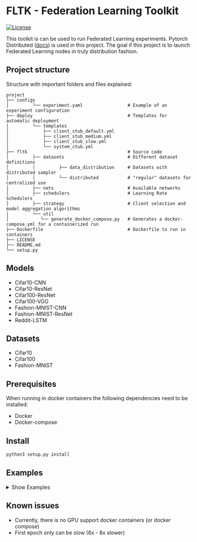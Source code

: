 # FLTK - Federation Learning Toolkit
[![License](https://img.shields.io/badge/license-BSD-blue.svg)](LICENSE)

This toolkit is can be used to run Federated Learning experiments.
Pytorch Distributed ([docs](https://pytorch.org/tutorials/beginner/dist_overview.html)) is used in this project.
The goal if this project is to launch Federated Learning nodes in truly distribution fashion.

## Project structure
Structure with important folders and files explained:
```
project
├── configs
│         └── experiment.yaml                 # Example of an experiment configuration
├── deploy                                    # Templates for automatic deployment  
│         └── templates
│             ├── client_stub_default.yml
│             ├── client_stub_medium.yml
│             ├── client_stub_slow.yml
│             └── system_stub.yml
├── fltk                                      # Source code
│         ├── datasets                        # Different dataset definitions
│         │         ├── data_distribution     # Datasets with distributed sampler
│         │         └── distributed           # "regular" datasets for centralized use
│         ├── nets                            # Available networks
│         ├── schedulers                      # Learning Rate Schedulers
│         ├── strategy                        # Client selection and model aggregation algorithms
│         └── util
│            └── generate_docker_compose.py   # Generates a docker-compose.yml for a containerized run
├── Dockerfile                                # Dockerfile to run in containers
├── LICENSE
├── README.md
└── setup.py

```

## Models

* Cifar10-CNN
* Cifar10-ResNet
* Cifar100-ResNet
* Cifar100-VGG
* Fashion-MNIST-CNN
* Fashion-MNIST-ResNet
* Reddit-LSTM

## Datasets

* Cifar10
* Cifar100
* Fashion-MNIST

## Prerequisites

When running in docker containers the following dependencies need to be installed:

* Docker
* Docker-compose

## Install
```bash
python3 setup.py install
```

[comment]: <> (```bash)

[comment]: <> (pip3 install -r ./requirements.txt)

[comment]: <> (```)

## Examples
<details><summary>Show Examples</summary>

<p>

### Single machine (Native)

#### Launch single client
Launch Federator
```bash
python3 -m fltk single configs/experiment.yaml --rank=0
```
Launch Client
```bash
python3 -m fltk single configs/experiment.yaml --rank=1
```

#### Spawn FL system
```bash
python3 -m fltk spawn configs/experiment.yaml
```

### Two machines (Native)
To start a cross-machine FL system you have to configure the network interface connected to your network.
For example, if your machine is connected to the network via the wifi interface (for example with the name `wlo1`) this has to be configured as shown below:
```bash
os.environ['GLOO_SOCKET_IFNAME'] = 'wlo1'
os.environ['TP_SOCKET_IFNAME'] = 'wlo1'
```
Use `ifconfig` to find the name of the interface name on your machine.

### Docker Compose
1. Make sure docker and docker-compose are installed.
2. Generate a `docker-compose.yml` file for your experiment. You can use the script `generate_docker_compose.py` for this.
   From the root folder: ```python3 fltk/util/generate_docker_compose.py 4``` to generate a system with 4 clients.
   Feel free to change/extend `generate_docker_compose.py` for your own need.
   A `docker-compose.yml` file is created in the root folder.
3. Run docker-compose to start the system:
    ```bash
    docker-compose up
    ```
### Google Cloud Platform
TBD

</p>
</details>

## Known issues

* Currently, there is no GPU support docker containers (or docker compose)
* First epoch only can be slow (6x - 8x slower)